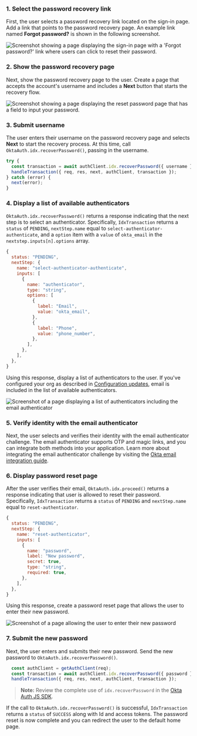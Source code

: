 ### 1. Select the password recovery link

First, the user selects a password recovery link located on the sign-in page. Add a link that points to the password recovery page. An example link named **Forgot password?** is shown in the following screenshot.

<div class="common-image-format">

![Screenshot showing a page displaying the sign-in page with a 'Forgot password?' link where users can click to reset their password.](/img/oie-embedded-sdk/oie-embedded-sdk-use-case-simple-sign-on-screenshot-sign-in-nodejs.png)

</div>

### 2. Show the password recovery page

Next, show the password recovery page to the user. Create a page that accepts the account's username and includes a **Next** button that starts the recovery flow.

<div class="common-image-format">

![Screenshot showing a page displaying the reset password page that has a field to input your password.](/img/oie-embedded-sdk/oie-embedded-sdk-use-case-pwd-recovery-screenshot-reset-nodejs.png)

</div>

### 3. Submit username

The user enters their username on the password recovery page and selects **Next** to start the recovery process.  At this time, call `OktaAuth.idx.recoverPassword()`, passing in the username.

```javascript
try {
  const transaction = await authClient.idx.recoverPassword({ username });
  handleTransaction({ req, res, next, authClient, transaction });
} catch (error) {
  next(error);
}
```

### 4. Display a list of available authenticators

`OktaAuth.idx.recoverPassword()` returns a response indicating that the next step is to select an authenticator. Specifically, `IdxTransaction` returns a `status` of `PENDING`, `nextStep.name` equal to `select-authenticator-authenticate`, and a `option` item with a `value` of `okta_email` in the `nextstep.inputs[n].options` array.

```javascript
{
  status: "PENDING",
  nextStep: {
    name: "select-authenticator-authenticate",
    inputs: [
      {
        name: "authenticator",
        type: "string",
        options: [
          {
            label: "Email",
            value: "okta_email",
          },
          {
            label: "Phone",
            value: "phone_number",
          },
        ],
      },
    ],
  },
}
```

Using this response, display a list of authenticators to the user. If you've configured your org as described in [Configuration updates](#configuration-updates), email is included in the list of available authenticators.

<div class="common-image-format">

![Screenshot of a page displaying a list of authenticators including the email authenticator](/img/oie-embedded-sdk/oie-embedded-sdk-use-case-pwd-recovery-screenshot-select-auth-nodejs.png)

</div>

### 5. Verify identity with the email authenticator

Next, the user selects and verifies their identity with the email authenticator challenge. The email authenticator supports OTP and magic links, and you can integrate both methods into your application. Learn more about integrating the email authenticator challenge by visiting the [Okta email integration guide](/docs/guides/authenticators-okta-email/nodeexpress/main/#integrate-email-challenge-with-magic-links).

### 6. Display password reset page

After the user verifies their email, `OktaAuth.idx.proceed()` returns a response indicating that user is allowed to reset their password. Specifically, `IdxTransaction` returns a `status` of `PENDING` and `nextStep.name` equal to `reset-authenticator`.

```javascript
{
  status: "PENDING",
  nextStep: {
    name: "reset-authenticator",
    inputs: [
      {
        name: "password",
        label: "New password",
        secret: true,
        type: "string",
        required: true,
      },
    ],
  },
}
```

Using this response, create a password reset page that allows the user to enter their new password.

<div class="common-image-format">

![Screenshot of a page allowing the user to enter their new password](/img/oie-embedded-sdk/oie-embedded-sdk-use-case-pwd-recovery-screenshot-set-password-nodejs.png)

</div>

### 7. Submit the new password

Next, the user enters and submits their new password. Send the new password to `OktaAuth.idx.recoverPassword()`.


```javascript
  const authClient = getAuthClient(req);
  const transaction = await authClient.idx.recoverPassword({ password });
  handleTransaction({ req, res, next, authClient, transaction });
```

>**Note:** Review the complete use of `idx.recoverPassword` in the [Okta Auth JS SDK](https://github.com/okta/okta-auth-js/blob/master/docs/idx.md#idxrecoverpassword).

If the call to `OktaAuth.idx.recoverPassword()` is successful, `IdxTransaction` returns a `status` of `SUCCESS` along with Id and access tokens. The password reset is now complete and you can redirect the user to the default home page.
